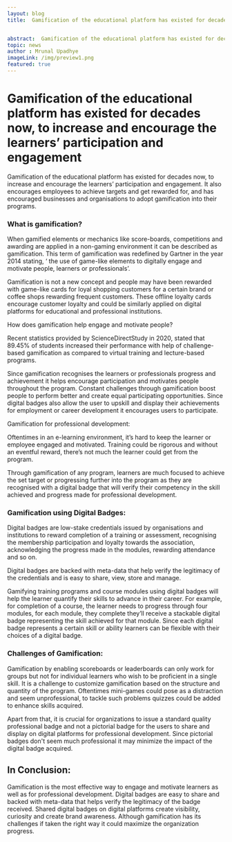 ```yaml
---
layout: blog
title:  Gamification of the educational platform has existed for decades now, to increase and encourage the learners’ participation and engagement


abstract:  Gamification of the educational platform has existed for decades now, to increase and encourage the learners’ participation and engagement
topic: news
author : Mrunal Upadhye
imageLink: /img/preview1.png
featured: true
---
```


# Gamification of the educational platform has existed for decades now, to increase and encourage the learners’ participation and engagement

Gamification of the educational platform has existed for decades now, to increase and encourage the learners’ participation and engagement. It also encourages employees to achieve targets and get rewarded for, and has encouraged businesses and organisations to adopt gamification into their programs.

### What is gamification?

When gamified elements or mechanics like score-boards, competitions and awarding are applied in a non-gaming environment it can be described as gamification. This term of gamification was redefined by Gartner in the year 2014 stating, ‘ the use of game-like elements to digitally engage and motivate people, learners or professionals’.

Gamification is not a new concept and people may have been rewarded with game-like cards for loyal shopping customers for a certain brand or coffee shops rewarding frequent customers. These offline loyalty cards encourage customer loyalty and could be similarly applied on digital platforms for educational and professional institutions.

How does gamification help engage and motivate people?

Recent statistics provided by ScienceDirectStudy in 2020, stated that 89.45% of students increased their performance with help of challenge-based gamification as compared to virtual training and lecture-based programs.

Since gamification recognises the learners or professionals progress and achievement it helps encourage participation and motivates people throughout the program. Constant challenges through gamification boost people to perform better and create equal participating opportunities. Since digital badges also allow the user to upskill and display their achievements for employment or career development it encourages users to participate.

Gamification for professional development:

Oftentimes in an e-learning environment, it’s hard to keep the learner or employee engaged and motivated. Training could be rigorous and without an eventful reward, there’s not much the learner could get from the program. 

Through gamification of any program, learners are much focused to achieve the set target or progressing further into the program as they are recognised with a digital badge that will verify their competency in the skill achieved and progress made for professional development.

### Gamification using Digital Badges:

Digital badges are low-stake credentials issued by organisations and institutions to reward completion of a training or assessment, recognising the membership participation and loyalty towards the association, acknowledging the progress made in the modules, rewarding attendance and so on. 

Digital badges are backed with meta-data that help verify the legitimacy of the credentials and is easy to share, view, store and manage.

Gamifying training programs and course modules using digital badges will help the learner quantify their skills to advance in their career. For example, for completion of a course, the learner needs to progress through four modules, for each module, they complete they’ll receive a stackable digital badge representing the skill achieved for that module. Since each digital badge represents a certain skill or ability learners can be flexible with their choices of a digital badge. 

### Challenges of Gamification:

Gamification by enabling scoreboards or leaderboards can only work for groups but not for individual learners who wish to be proficient in a single skill. It is a challenge to customize gamification based on the structure and quantity of the program. Oftentimes mini-games could pose as a distraction and seem unprofessional, to tackle such problems quizzes could be added to enhance skills acquired.

Apart from that, it is crucial for organizations to issue a standard quality professional badge and not a pictorial badge for the users to share and display on digital platforms for professional development. Since pictorial badges don't seem much professional it may minimize the impact of the digital badge acquired.

## In Conclusion:

Gamification is the most effective way to engage and motivate learners as well as for professional development. Digital badges are easy to share and backed with meta-data that helps verify the legitimacy of the badge received. Shared digital badges on digital platforms create visibility, curiosity and create brand awareness. Although gamification has its challenges if taken the right way it could maximize the organization progress.


